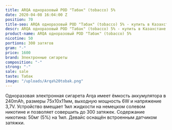 ```yaml
---
title: ARQA одноразовый POD "Табак" (tobacco) 5%
date: 2020-04-08 16:04:00 Z
position: 70
title-seo: ARQA одноразовый POD "Табак" (tobacco) 5% - купить в Казахстане
descr: ARQA одноразовый POD "Табак" (tobacco) 5% - купить в Казахстане
product-name: ARQA одноразовый POD "Табак" (tobacco) 5%
nicotine: 50
portions: 300 затягов
gram: "-"
price: 1600
brand: Электронные сигареты
composition: "-"
strong: "-"
sale: sale
taste: Табак
image: "/uploads/Arqa%20tobak.png"
---
```


Одноразовая электронная сигарета Arqa имеет ёмкость аккумулятора в 240mAh, размеры 75х10х11мм, выходную мощность 6W и напряжение 3,7V. Устройство вмещает 1мл жидкости на немецком солевом никотине и позволяет совершить до 300 затяжек. Содержание никотина: 50мг (5%) на 1мл. Девайс оснащён встроенным датчиком затяжки.